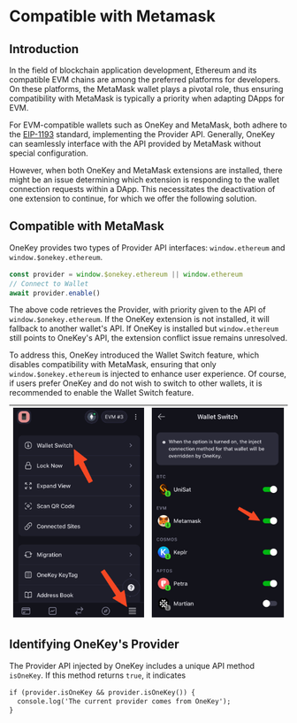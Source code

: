 # Compatible with Metamask

## **Introduction**

In the field of blockchain application development, Ethereum and its compatible EVM chains are among the preferred platforms for developers. On these platforms, the MetaMask wallet plays a pivotal role, thus ensuring compatibility with MetaMask is typically a priority when adapting DApps for EVM.

For EVM-compatible wallets such as OneKey and MetaMask, both adhere to the [EIP-1193](https://eips.ethereum.org/EIPS/eip-1193) standard, implementing the Provider API. Generally, OneKey can seamlessly interface with the API provided by MetaMask without special configuration.

However, when both OneKey and MetaMask extensions are installed, there might be an issue determining which extension is responding to the wallet connection requests within a DApp. This necessitates the deactivation of one extension to continue, for which we offer the following solution.



## Compatible with MetaMask

OneKey provides two types of Provider API interfaces: `window.ethereum` and `window.$onekey.ethereum`.

```javascript
const provider = window.$onekey.ethereum || window.ethereum
// Connect to Wallet
await provider.enable()
```

The above code retrieves the Provider, with priority given to the API of `window.$onekey.ethereum`. If the OneKey extension is not installed, it will fallback to another wallet's API. If OneKey is installed but `window.ethereum` still points to OneKey's API, the extension conflict issue remains unresolved.

To address this, OneKey introduced the Wallet Switch feature, which disables compatibility with MetaMask, ensuring that only `window.$onekey.ethereum` is injected to enhance user experience. Of course, if users prefer OneKey and do not wish to switch to other wallets, it is recommended to enable the Wallet Switch feature.

| ![](<../../.gitbook/assets/image (1).png>) | ![](../../.gitbook/assets/image.png) |
| ------------------------------------------ | ------------------------------------ |



## **Identifying OneKey's Provider**

The Provider API injected by OneKey includes a unique API method `isOneKey`. If this method returns `true`, it indicates

```
if (provider.isOneKey && provider.isOneKey()) {
  console.log('The current provider comes from OneKey');
}
```
